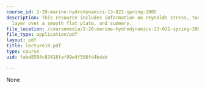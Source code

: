```yaml
---
course_id: 2-20-marine-hydrodynamics-13-021-spring-2005
description: This resource includes information on reynolds stress, turbulent boundary
  layer over a smooth flat plate, and summery.
file_location: /coursemedia/2-20-marine-hydrodynamics-13-021-spring-2005/fabd8584c83416faf99e4f566fd4bdab_lecture18.pdf
file_type: application/pdf
layout: pdf
title: lecture18.pdf
type: course
uid: fabd8584c83416faf99e4f566fd4bdab

---
```

None
